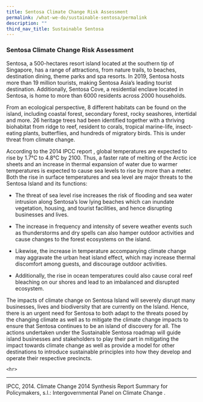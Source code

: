 ```yaml
---
title: Sentosa Climate Change Risk Assessment
permalink: /what-we-do/sustainable-sentosa/permalink
description: ""
third_nav_title: Sustainable Sentosa
---
```

### **Sentosa Climate Change Risk Assessment**
Sentosa, a 500-hectares resort island located at the southern tip of Singapore, has a range of attractions, from nature trails, to beaches, destination dining, theme parks and spa resorts. In 2019, Sentosa hosts more than 19 million tourists, making Sentosa Asia’s leading tourist destination. Additionally, Sentosa Cove, a residential enclave located in Sentosa, is home to more than 6000 residents across 2000 households.

From an ecological perspective, 8 different habitats can be found on the island, including coastal forest, secondary forest, rocky seashores, intertidal and more. 26 heritage trees had been identified together with a thriving biohabitat from ridge to reef, resident to corals, tropical marine-life, insect-eating plants, butterflies, and hundreds of migratory birds. This is under threat from climate change. 

According to the 2014 IPCC report , global temperatures are expected to rise by 1.7°C to 4.8°C by 2100. Thus, a faster rate of melting of the Arctic ice sheets and an increase in thermal expansion of water due to warmer temperatures is expected to cause sea levels to rise by more than a meter. Both the rise in surface temperatures and sea level are major threats to the Sentosa Island and its functions: 

* The threat of sea level rise increases the risk of flooding and sea water intrusion along Sentosa’s low lying beaches which can inundate vegetation, housing, and tourist facilities, and hence disrupting businesses and lives.

* The increase in frequency and intensity of severe weather events such as thunderstorms and dry spells can also hamper outdoor activities and cause changes to the forest ecosystems on the island.

* Likewise, the increase in temperature accompanying climate change may aggravate the urban heat island effect, which may increase thermal discomfort among guests, and discourage outdoor activities.

* Additionally, the rise in ocean temperatures could also cause coral reef bleaching on our shores and lead to an imbalanced and disrupted ecosystem. 

The impacts of climate change on Sentosa Island will severely disrupt many businesses, lives and biodiversity that are currently on the Island. Hence, there is an urgent need for Sentosa to both adapt to the threats posed by the changing climate as well as to mitigate the climate change impacts to ensure that Sentosa continues to be an island of discovery for all. The actions undertaken under the Sustainable Sentosa roadmap will guide island businesses and stakeholders to play their part in mitigating the impact towards climate change as well as provide a model for other destinations to introduce sustainable principles into how they develop and operate their respective precincts. 

```
<hr>
```
<hr>
  IPCC, 2014. Climate Change 2014 Synthesis Report Summary for Policymakers, s.l.: Intergovernmental Panel on Climate Change .